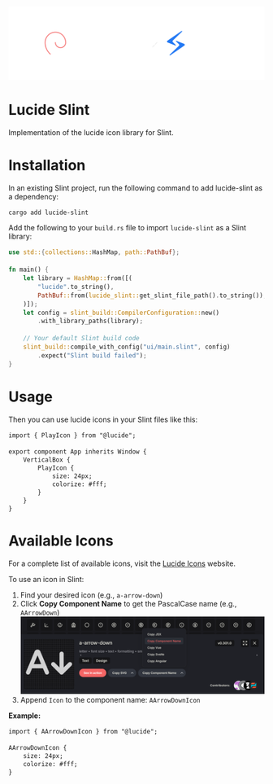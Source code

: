 <p align="center">
  <a href="https://github.com/cnlancehu/lucide-slint">
    <img src="https://github.com/cnlancehu/lucide-slint/raw/main/assets/logo-dark.svg" width="600">
  </a>
</p>

# Lucide Slint
Implementation of the lucide icon library for Slint.

# Installation
In an existing Slint project, run the following command to add lucide-slint as a dependency:

```bash
cargo add lucide-slint
```

Add the following to your `build.rs` file to import `lucide-slint` as a Slint library:

```rust
use std::{collections::HashMap, path::PathBuf};

fn main() {
    let library = HashMap::from([(
        "lucide".to_string(),
        PathBuf::from(lucide_slint::get_slint_file_path().to_string()),
    )]);
    let config = slint_build::CompilerConfiguration::new()
        .with_library_paths(library);

    // Your default Slint build code
    slint_build::compile_with_config("ui/main.slint", config)
        .expect("Slint build failed");
}
```

# Usage
Then you can use lucide icons in your Slint files like this:

```slint
import { PlayIcon } from "@lucide";

export component App inherits Window {
    VerticalBox {
        PlayIcon {
            size: 24px;
            colorize: #fff;
        }
    }
}
```

# Available Icons

For a complete list of available icons, visit the [Lucide Icons](https://lucide.dev/icons/) website.

To use an icon in Slint:
1. Find your desired icon (e.g., `a-arrow-down`)
2. Click **Copy Component Name** to get the PascalCase name (e.g., `AArrowDown`)
   ![Copy Component Name](https://github.com/cnlancehu/lucide-slint/raw/main/assets/copy-component-name.png)
3. Append `Icon` to the component name: `AArrowDownIcon`

**Example:**

```slint
import { AArrowDownIcon } from "@lucide";

AArrowDownIcon {
    size: 24px;
    colorize: #fff;
}
```
